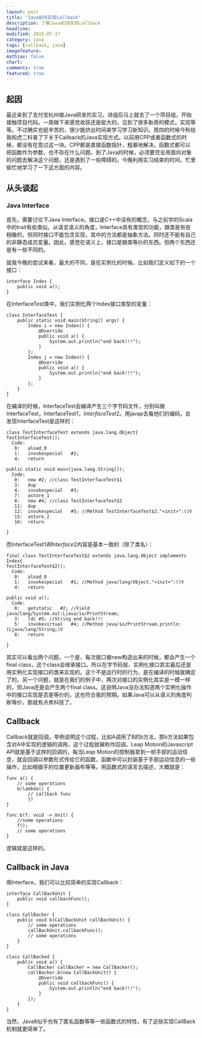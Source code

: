 ```yaml
---
layout: post
title: "Java如何实现Callback"
description: 了解Java如何实现callback
headline:
modified: 2015-07-17
category: java
tags: [callback, java]
imagefeature:
mathjax: false
chart:
comments: true
featured: true
---
```


## 起因

最近来到了支付宝杭州做Java研发的实习，进组后马上就去了一个项目组，开始接触项目代码。一周做下来感觉收获还是挺大的，见到了很多新奇的模式，实现等等。不过确实也挺辛苦的，很少能挤出时间来学习学习新知识。周四的时候今秋给我和虎二科普了下关于Callback的Java实现方式。以前用CPP或者函数式的时候，都没有在意过这一块。CPP都是直接函数指针，粗暴地解决。函数式都可以把函数作为参数，也不存在什么问题。到了Java的时候，必须要完全用面向对象的问题去解决这个问题，还是遇到了一些障碍的。今晚利用实习结束的时间，忙里偷忙地学习了一下这方面的内容。

## 从头谈起

### Java Interface

首先，需要讨论下Java Interface。接口是C++中没有的概念，与之前学的Scala中的trait有些类似。从语言语义的角度，Interface具有类型的功能，跟类是有些相像的，但同时接口不能包含实现，其中的方法都是抽象方法。同时还不能有自己的非静态成员变量。因此，感觉在语义上，接口是跟类等价的东西。但两个东西还是有一些不同的。

就我今晚的尝试来看，最大的不同，是在实例化的时候。比如我们定义如下的一个接口：

	interface Index {
		public void a();
	}

在InterfaceTest类中，我们实例化两个Index接口类型的变量：

	class InterfaceTest {
		public static void main(String[] args) {
			Index i = new Index() {
				@Override
				public void a() {
					System.out.println("end back!!!");
				}
			};
			Index j = new Index() {
				@Override
				public void a() {
					System.out.println("end back!!!");
				}
			};
		}
	}

在编译的时候，InterfaceTest会编译产生三个字节码文件，分别叫做InterfaceTest，InterfaceTest$1，InterfaceTest$2。用javap去看他们的编码，会发现InterfaceTest是这样的：

	class TestInterfaceTest extends java.lang.Object{
	TestInterfaceTest();
	  Code:
	   0:	aload_0
	   1:	invokespecial	#1;
	   4:	return

	public static void main(java.lang.String[]);
	  Code:
	   0:	new	#2; //class TestInterfaceTest$1
	   3:	dup
	   4:	invokespecial	#3;
	   7:	astore_1
	   8:	new	#4; //class TestInterfaceTest$2
	   11:	dup
	   12:	invokespecial	#5; //Method TestInterfaceTest$2."<init>":()V
	   15:	astore_2
	   16:	return

	}


而InterfaceTest$1和Interface$2内容是基本一致的（除了类名）：


	final class TestInterfaceTest$2 extends java.lang.Object implements Index{
	TestInterfaceTest$2();
	  Code:
	   0:	aload_0
	   1:	invokespecial	#1; //Method java/lang/Object."<init>":()V
	   4:	return

	public void a();
	  Code:
	   0:	getstatic	#2; //Field java/lang/System.out:Ljava/io/PrintStream;
	   3:	ldc	#3; //String end back!!!
	   5:	invokevirtual	#4; //Method java/io/PrintStream.println:(Ljava/lang/String;)V
	   8:	return

	}

其实可以看出两个问题，一个是，每次接口被new构造出来的时候，都会产生一个final class，这个class会继承接口。所以在字节码层，实例化接口其实最后还是用实例化实现接口的类来实现的。这个不是运行时的行为，是在编译的时候就确定了的。另一个问题，就是在我们的例子中，两次对接口的实例化其实是一模一样的，但Java还是会产生两个final class。这说明Java没办法知道两个实例化操作中的接口实现是否是等价的，这也符合我的预期。如果Java可以从语义的角度判断等价，那就有点黑科技了。

## Callback

Callback就是回调，举例说明这个过程，比如A调用了B的b方法，那b方法如果包含对A中实现的逻辑的调用，这个过程就被称作回调。Leap Motion的Javascript API就是基于这样的回调的，每当Leap Motion的控制器拿到一帧手部的运动信息，就会回调以参数形式传给它的函数，函数中可以封装基于手部运动信息的一些操作，比如根据手的位置更新画布等等。用函数式的语言去描述，大概就是：

	func a() {
		// some operations
		b(lambda() {
			// callback func
			})
	}

	func b(f: void -> Unit) {
		//some operations
		f();
		// some operations
	}

逻辑就是这样的。

## Callback in Java

用Interface，我们可以比较简单的实现Callback：

	interface CallBackUnit {
		public void callbackFunc();
	}

	class CallBacker {
		public void b(CallBackUnit callBackUnit) {
			// some operations
			callBackUnit.callbackFunc();
			// some operations
		}
	}

	class CallBacked {
		public void a() {
			CallBacker callBacker = new CallBacker();
			callBacker.b(new CallBackUnit() {
				@Override
				public void callbackFunc() {
					System.out.println("end back!!!");
				}
			});
		}
	}

当然，Java8似乎也有了匿名函数等等一些函数式的特性，有了这些实现CallBack机制就更简单了。